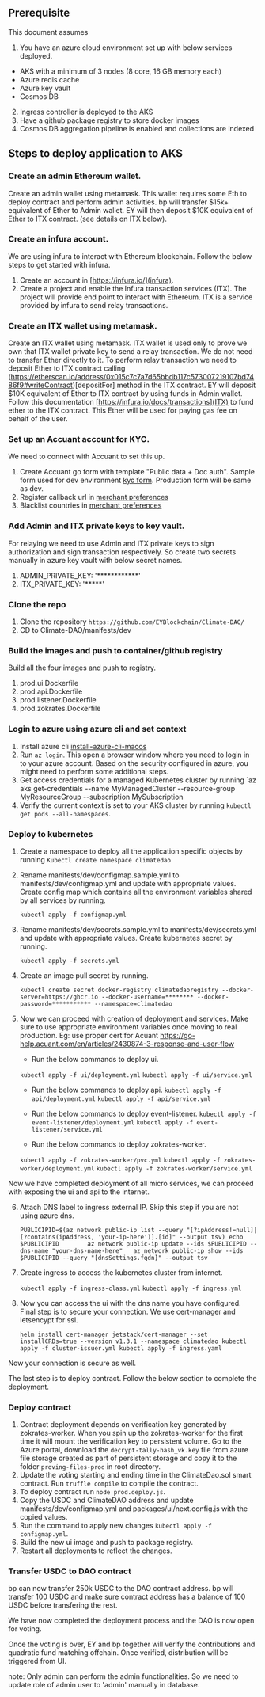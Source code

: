 ## Prerequisite
This document assumes 
1. You have an azure cloud environment set up with below services deployed.
  - AKS with a minimum of 3 nodes (8 core, 16 GB memory each)
  - Azure redis cache
  - Azure key vault
  - Cosmos DB
2. Ingress controller is deployed to the AKS
3. Have a github package registry to store docker images
4. Cosmos DB aggregation pipeline is enabled and collections are indexed

## Steps to deploy application to AKS

### Create an admin Ethereum wallet.

   Create an admin wallet using metamask. This wallet requires some Eth to deploy contract and perform admin activities. 
   bp will transfer $15k+ equivalent of Ether to Admin wallet. EY will then deposit $10K equivalent of Ether to ITX contract.
   (see details on ITX below).

### Create an infura account.

   We are using infura to interact with Ethereum blockchain. Follow the below steps to get started with infura.
   1. Create an account in [https://infura.io/](infura).
   2. Create a project and enable the Infura transaction services (ITX). The project will provide end point to interact with Ethereum. 
      ITX is a service provided by infura to send relay transactions.

### Create an ITX wallet using metamask.

   Create an ITX wallet using metamask. ITX wallet is used only to prove we own that ITX wallet private key to send a relay transaction.
   We do not need to transfer Ether directly to it.
   To perform relay transaction we need to deposit Ether to ITX contract calling (https://etherscan.io/address/0x015c7c7a7d65bbdb117c573007219107bd7486f9#writeContract)[depositFor] method in the ITX contract. 
   EY will deposit $10K equivalent of Ether to ITX contract by using funds in Admin wallet.
   Follow this documentation [https://infura.io/docs/transactions](ITX) to fund ether to the ITX contract. This Ether will be used
   for paying gas fee on behalf of the user.

### Set up an Accuant account for KYC.

   We need to connect with Accuant to set this up. 
   1. Create Accuant go form with template "Public data + Doc auth". Sample form used for dev environment 
      [kyc form](https://go-stg.acuant.com/accounts/plugin/update_form/kyc-free/2624). Production form will be same as dev.
   2. Register callback url in [merchant preferences](https://staging.identitymind.com/merchantedna/#!admin) 
   3. Blacklist countries in [merchant preferences](https://staging.identitymind.com/merchantedna/#!admin) 

### Add Admin and ITX private keys to key vault.

   For relaying we need to use Admin and ITX private keys to sign authorization and sign transaction respectively. So create two secrets 
   manually in azure key vault with below secret names.

   1. ADMIN_PRIVATE_KEY: '************'
   2. ITX_PRIVATE_KEY: '*****'

### Clone the repo

   1. Clone the repository `https://github.com/EYBlockchain/Climate-DAO/`
   2. CD to Climate-DAO/manifests/dev

### Build the images and push to container/github registry

Build all the four images and push to registry.
   1. prod.ui.Dockerfile
   2. prod.api.Dockerfile
   3. prod.listener.Dockerfile
   4. prod.zokrates.Dockerfile
### Login to azure using azure cli and set context

1. Install azure cli [install-azure-cli-macos](https://docs.microsoft.com/en-us/cli/azure/install-azure-cli-macos)
2. Run `az login`. This open a browser window where you need to login in to your azure account. Based on the security configured in
   azure, you might need to perform some additional steps.
3. Get access credentials for a managed Kubernetes cluster by running 
   `az aks get-credentials --name MyManagedCluster --resource-group MyResourceGroup --subscription MySubscription
4. Verify the current context is set to your AKS cluster by running `kubectl get pods --all-namespaces`.

### Deploy to kubernetes

1. Create a namespace to deploy all the application specific objects by running `Kubectl create namespace climatedao`
2. Rename manifests/dev/configmap.sample.yml to manifests/dev/configmap.yml and update with appropriate values.
   Create config map which contains all the environment variables shared by all services by running.

   `kubectl apply -f configmap.yml`

3. Rename manifests/dev/secrets.sample.yml to manifests/dev/secrets.yml and update with appropriate values. 
   Create kubernetes secret by running.

    `kubectl apply -f secrets.yml`

4. Create an image pull secret by running.

   `kubectl create secret docker-registry climatedaoregistry --docker-server=https://ghcr.io --docker-username=******** --docker-password=*********** --namespace=climatedao`

5. Now we can proceed with creation of deployment and services.
   Make sure to use appropriate environment variables once moving to real production. Eg: use proper cert for Acuant 
   https://go-help.acuant.com/en/articles/2430874-3-response-and-user-flow

    - Run the below commands to deploy ui.

     `kubectl apply -f ui/deployment.yml`
     `kubectl apply -f ui/service.yml`

    - Run the below commands to deploy api.
     `kubectl apply -f api/deployment.yml`
     `kubectl apply -f api/service.yml`

    - Run the below commands to deploy event-listener.
     `kubectl apply -f event-listener/deployment.yml`
     `kubectl apply -f event-listener/service.yml`

    - Run the below commands to deploy zokrates-worker.

     `kubectl apply -f zokrates-worker/pvc.yml`
     `kubectl apply -f zokrates-worker/deployment.yml`
     `kubectl apply -f zokrates-worker/service.yml`

Now we have completed deployment of all micro services, we can proceed with exposing the ui and api to the internet.

6. Attach DNS label to ingress external IP. Skip this step if you are not using azure dns.

   `PUBLICIPID=$(az network public-ip list --query "[?ipAddress!=null]|[?contains(ipAddress, 'your-ip-here')].[id]" --output tsv)
    echo $PUBLICIPID       
    az network public-ip update --ids $PUBLICIPID --dns-name "your-dns-name-here"  
    az network public-ip show --ids $PUBLICIPID --query "[dnsSettings.fqdn]" --output tsv
   `

7. Create ingress to access the kubernetes cluster from internet.

   `kubectl apply -f ingress-class.yml`
   `kubectl apply -f ingress.yml`

8. Now you can access the ui with the dns name you have configured. Final step is to secure your connection. 
   We use cert-manager and letsencypt for ssl.

   `helm install cert-manager jetstack/cert-manager --set installCRDs=true --version v1.3.1 --namespace climatedao
    kubectl apply -f cluster-issuer.yml
    kubectl apply -f ingress.yaml
   `

Now your connection is secure as well.

   The last step is to deploy contract. Follow the below section to complete the deployment.

### Deploy contract

   1. Contract deployment depends on verification key generated by zokrates-worker. When you spin up the zokrates-worker for the 
      first time it will mount the verification key to persistent volume. Go to the Azure portal, download the `decrypt-tally-hash_vk.key`
      file from azure file storage created as part of persistent storage and copy it to the folder `proving-files-prod` in root directory.
   2. Update the voting starting and ending time in the ClimateDao.sol smart contract. Run `truffle compile` to compile the contract.
   3. To deploy contract run `node prod.deploy.js`.
   4. Copy the USDC and ClimateDAO address and update manifests/dev/configmap.yml and packages/ui/next.config.js with the copied values.
   5. Run the command to apply new changes `kubectl apply -f configmap.yml`.
   6. Build the new ui image and push to package registry.
   7. Restart all deployments to reflect the changes.

### Transfer USDC to DAO contract

   bp can now transfer 250k USDC to the DAO contract address. bp will transfer 100 USDC and make sure 
   contract address has a balance of 100 USDC before transfering the rest.

We have now completed the deployment process and the DAO is now open for voting.

Once the voting is over, EY and bp together will verify the contributions and quadratic fund matching offchain. Once verified, distribution 
will be triggered from UI.

note: Only admin can perform the admin functionalities. So we need to update role of admin user to 'admin' manually in database.


